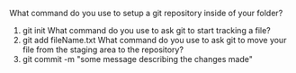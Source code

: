 What command do you use to setup a git repository inside of your folder?
  1. git init
What command do you use to ask git to start tracking a file?
  2. git add fileName.txt
What command do you use to ask git to move your file from the staging area to the repository?
  3. git commit -m "some message describing the changes made"
